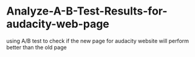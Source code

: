 # Analyze-A-B-Test-Results-for-audacity-web-page
using A/B test to check if the new page for audacity website will perform better than the old page
